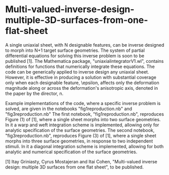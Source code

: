 # Multi-valued-inverse-design-multiple-3D-surfaces-from-one-flat-sheet
A single uniaxial sheet, with N designable features, can be inverse designed to morph into N+1 target surface geometries.
The system of partial differential equations for solving this inverse problem is soon to be published [1].
The Mathematica package, "uniaxialintegratorV1.wl", contains definitions for functions that numerically integrate these equations.
The code can be generically applied to inverse design any uniaxial sheet. However, it is effective in producing a solution with substantial coverage only when each designable feature, \epsilon, affects only the deformation magnitude along or across the deformation's anisotropic axis, denoted in the paper by the director, n.

Example implementations of the code, where a specific inverse problem is solved, are given in the notebooks "fig1reproduction.nb" and "fig3reproduction.nb"
The first notebook, "fig1reproduction.nb", reproduces Figure (1) of [1], where a single sheet morphs into two surface geometries.
In it a warp and weft integration scheme is implemented, allowing only for analytic specification of the surface geometries.
The second notebook, "fig3reproduction.nb", reproduces Figure (3) of [1], where a single sheet morphs into three surface geometries, in response to two independent stimuli. In it a diagonal integration scheme is implemented, allowing for both analytic and numerical specification of the surface geometries.

[1] Itay Griniasty, Cyrus Mostajeran and Itai Cohen, "Multi-valued inverse design: multiple 3D surfaces from one flat sheet", to be published.
